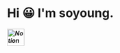 # Hi 😀 I'm soyoung.
<body>
    <h5 style="font-size: 14px;>컴퓨터공학과 학생</h5>
</body>
<a href="https://www.notion.so/9bb47da5dd9048f9909103ed9ec9f149">
    <img src="https://upload.wikimedia.org/wikipedia/commons/e/e9/Notion-logo.svg" alt="Notion" style="width: 40px; height: 40px;">
</a>

